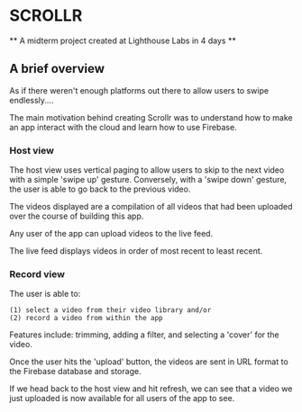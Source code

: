 #  SCROLLR

** A midterm project created at Lighthouse Labs in 4 days **


## A brief overview


As if there weren't enough platforms out there to allow users to swipe endlessly....

The main motivation behind creating Scrollr was to understand how to make an app interact with the cloud and learn how to use Firebase.


### Host view

The host view uses vertical paging to allow users to skip to the next video with a simple 'swipe up' gesture. Conversely, with a 'swipe down' gesture, the user is able to go back to the previous video.

The videos displayed are a compilation of all videos that had been uploaded over the course of building this app.

Any user of the app can upload videos to the live feed.

The live feed  displays videos in order of most recent to least recent.


### Record view

The user is able to:

    (1) select a video from their video library and/or
    (2) record a video from within the app 
    
Features include: trimming, adding a filter, and selecting a 'cover' for the video. 

Once the user hits the 'upload' button, the videos are sent in URL format to the Firebase database and storage. 

If we head back to the host view and hit refresh, we can see that a video we just uploaded is now available for all users of the app to see. 
